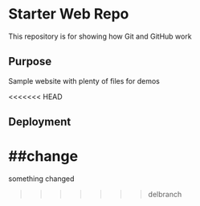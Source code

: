 # Starter Web Repo

This repository is for showing how Git and GitHub work

## Purpose

Sample website with plenty of files for demos

<<<<<<< HEAD
## Deployment


##change
=======
something changed
>>>>>>> delbranch
